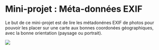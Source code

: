 # Mini-projet : Méta-données EXIF

Le but de ce mini-projet est de lire les métadonénes EXIF de photos pour pouvoir les placer sur une carte aux bonnes coordonées géographiques, avec la bonne orientation (paysage ou portrait).

![](resultat.png)
